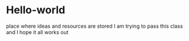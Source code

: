 # Hello-world
 place where ideas and resources are stored
I am trying to pass this class and I hope it all works out
